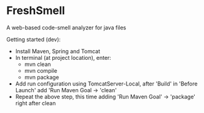 # FreshSmell
A web-based code-smell analyzer for java files

Getting started (dev):
- Install Maven, Spring and Tomcat
- In terminal (at project location), enter:
	- mvn clean
	- mvn compile
	- mvn package
- Add run configuration using TomcatServer-Local, after 'Build' in 'Before Launch' add 'Run Maven Goal -> 'clean'
- Repeat the above step, this time adding 'Run Maven Goal' -> 'package' right after clean

